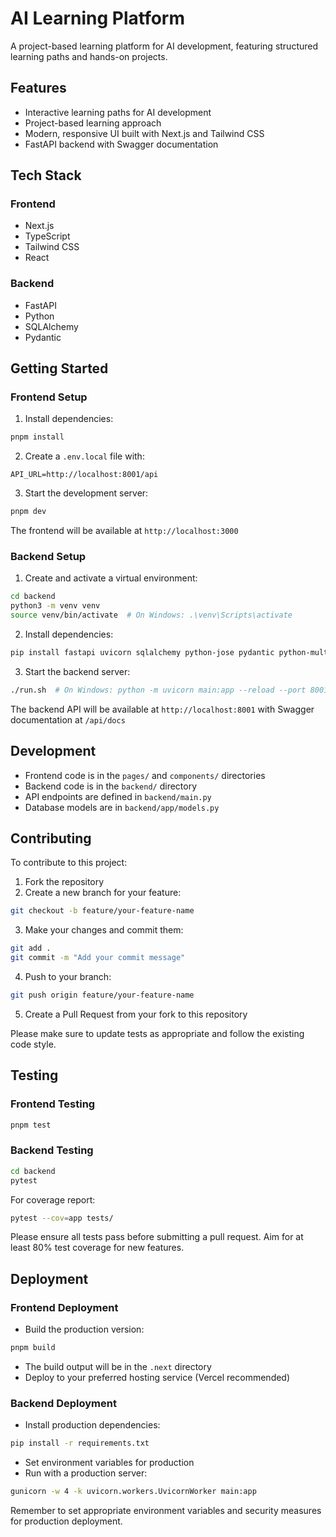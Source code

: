 # AI Learning Platform

A project-based learning platform for AI development, featuring structured learning paths and hands-on projects.

## Features

- Interactive learning paths for AI development
- Project-based learning approach
- Modern, responsive UI built with Next.js and Tailwind CSS
- FastAPI backend with Swagger documentation

## Tech Stack

### Frontend
- Next.js
- TypeScript
- Tailwind CSS
- React

### Backend
- FastAPI
- Python
- SQLAlchemy
- Pydantic

## Getting Started

### Frontend Setup

1. Install dependencies:
```bash
pnpm install
```

2. Create a `.env.local` file with:
```
API_URL=http://localhost:8001/api
```

3. Start the development server:
```bash
pnpm dev
```

The frontend will be available at `http://localhost:3000`

### Backend Setup

1. Create and activate a virtual environment:
```bash
cd backend
python3 -m venv venv
source venv/bin/activate  # On Windows: .\venv\Scripts\activate
```

2. Install dependencies:
```bash
pip install fastapi uvicorn sqlalchemy python-jose pydantic python-multipart
```

3. Start the backend server:
```bash
./run.sh  # On Windows: python -m uvicorn main:app --reload --port 8001
```

The backend API will be available at `http://localhost:8001` with Swagger documentation at `/api/docs`

## Development

- Frontend code is in the `pages/` and `components/` directories
- Backend code is in the `backend/` directory
- API endpoints are defined in `backend/main.py`
- Database models are in `backend/app/models.py`

## Contributing

To contribute to this project:

1. Fork the repository
2. Create a new branch for your feature:
```bash
git checkout -b feature/your-feature-name
```
3. Make your changes and commit them:
```bash
git add .
git commit -m "Add your commit message"
```
4. Push to your branch:
```bash
git push origin feature/your-feature-name
```
5. Create a Pull Request from your fork to this repository

Please make sure to update tests as appropriate and follow the existing code style.

## Testing

### Frontend Testing
```bash
pnpm test
```

### Backend Testing
```bash
cd backend
pytest
```

For coverage report:
```bash
pytest --cov=app tests/
```

Please ensure all tests pass before submitting a pull request. Aim for at least 80% test coverage for new features.

## Deployment

### Frontend Deployment
- Build the production version:
```bash
pnpm build
```
- The build output will be in the `.next` directory
- Deploy to your preferred hosting service (Vercel recommended)

### Backend Deployment
- Install production dependencies:
```bash
pip install -r requirements.txt
```
- Set environment variables for production
- Run with a production server:
```bash
gunicorn -w 4 -k uvicorn.workers.UvicornWorker main:app
```

Remember to set appropriate environment variables and security measures for production deployment. 